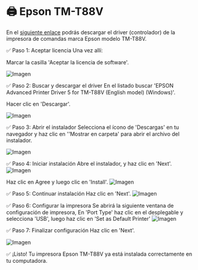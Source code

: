 # 🖨️ Epson TM-T88V

En el [siguiente enlace](https://support.epson.net/setupnavi/?PINF=swlist&OSC=WS&LG2=ES&MKN=TM-T88V) podrás descargar el driver (controlador) de la impresora de comandas marca Epson modelo TM-T88V.

✅ Paso 1: Aceptar licencia
Una vez allí:

Marcar la casilla 'Aceptar la licencia de software'.

![Imagen](images/Epson-t88/1-install.webp)

✅ Paso 2: Buscar y descargar el driver
En el listado buscar 'EPSON Advanced Printer Driver 5 for TM-T88V (English model) (Windows)'.

Hacer clic en 'Descargar'.

![Imagen](images/Epson-t88/2-select.webp)

✅ Paso 3: Abrir el instalador
Selecciona el ícono de 'Descargas' en tu navegador y haz clic en ''Mostrar en carpeta' para abrir el archivo del instalador.

![Imagen](images/Epson-t88/3-download.webp)

✅ Paso 4: Iniciar instalación
Abre el instalador, y haz clic en 'Next'.
![Imagen](images/Epson-t88/4-page.webp)

Haz clic en Agree y luego clic en 'Install'.
![Imagen](images/Epson-t88/5-install.webp)

✅ Paso 5: Continuar instalación
Haz clic en 'Next'.
![Imagen](images/Epson-t88/6-finish.webp)

✅ Paso 6: Configurar la impresora
Se abrirá la siguiente ventana de configuración de impresora, En 'Port Type' haz clic en el desplegable y selecciona 'USB', luego haz clic en 'Set as Default Printer'
![Imagen](images/Epson-t88/7-port.webp)

✅ Paso 7: Finalizar configuración
Haz clic en 'Next'.

![Imagen](images/Epson-t88/9-default.webp)

✅ ¡Listo!
Tu impresora Epson TM-T88V ya está instalada correctamente en tu computadora. 
